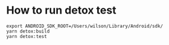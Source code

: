 # How to run detox test

```
export ANDROID_SDK_ROOT=/Users/wilson/Library/Android/sdk/
yarn detox:build
yarn detox:test
```
